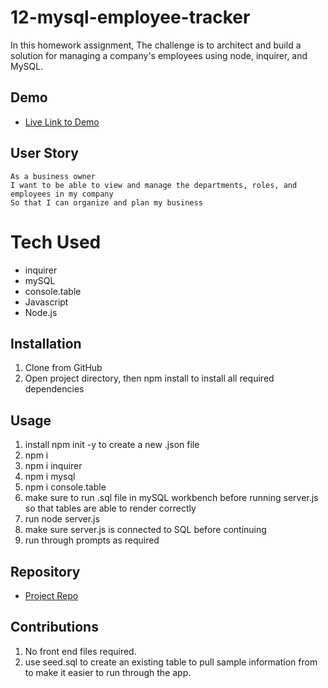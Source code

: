 # 12-mysql-employee-tracker

In this homework assignment, The challenge is to architect and build a solution for managing a company's employees using node, inquirer, and MySQL.


## Demo 

- [Live Link to Demo](https://drive.google.com/file/d/1jTF0Tu9sMOFX_1I_yRRYINMAM0IF1S6D/view?usp=sharing)


## User Story
```
As a business owner
I want to be able to view and manage the departments, roles, and employees in my company
So that I can organize and plan my business
```
# Tech Used
- inquirer
- mySQL
- console.table
- Javascript
- Node.js

## Installation
1. Clone from GitHub
2. Open project directory, then npm install to install all required dependencies 

## Usage
1. install npm init -y to create a new .json file
2. npm i
3. npm i inquirer
4. npm i mysql
5. npm i console.table
6. make sure to run .sql file in mySQL workbench before running server.js so that tables are able to render correctly
7. run node server.js
8. make sure server.js is connected to SQL before continuing
9. run through prompts as required 

## Repository

  - [Project Repo](https://github.com/Milfred08/EmployeeTracker)

## Contributions
1. No front end files required.
2. use seed.sql to create an existing table to pull sample information from to make it easier to run through the app.